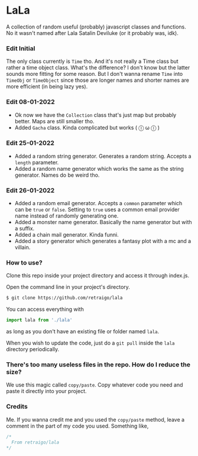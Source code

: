 # LaLa
A collection of random useful (probably) javascript classes and functions. No it wasn't named after Lala Satalin Deviluke (or it probably was, idk).
### Edit Initial
The only class currently is `Time` tho. And it's not really a Time class but rather a time object class. What's the difference? I don't know but the latter sounds more fitting for some reason. But I don't wanna rename `Time` into `TimeObj` or `TimeObject` since those are longer names and shorter names are more efficient (in being lazy yes).

### Edit 08-01-2022
* Ok now we have the `Collection` class that's just map but probably better. Maps are still smaller tho.
* Added `Gacha` class. Kinda complicated but works  ( ⓛ ω ⓛ )

### Edit 25-01-2022
* Added a random string generator. Generates a random string. Accepts a `length` parameter. 
* Added a random name generator which works the same as the string generator. Names do be weird tho.

### Edit 26-01-2022
* Added a random email generator. Accepts a `common` parameter which can be `true` or `false`. Setting to `true` uses a common email provider name instead of randomly generating one.
* Added a monster name generator. Basically the name generator but with a suffix.
* Added a chain mail generator. Kinda funni.
* Added a story generator which generates a fantasy plot with a mc and a villain.

### How to use?
Clone this repo inside your project directory and access it through index.js.

Open the command line in your project's directory.

```bash
$ git clone https://github.com/retraigo/lala
```

You can access everything with

```js
import lala from './lala'
```

as long as you don't have an existing file or folder named `lala`.

When you wish to update the code, just do a `git pull` inside the `lala` directory periodically.

### There's too many useless files in the repo. How do I reduce the size?
We use this magic called `copy/paste`. Copy whatever code you need and paste it directly into your project.

### Credits
Me. If you wanna credit me and you used the `copy/paste` method, leave a comment in the part of my code you used. Something like,

```js
/* 
  From retraigo/lala
*/
```